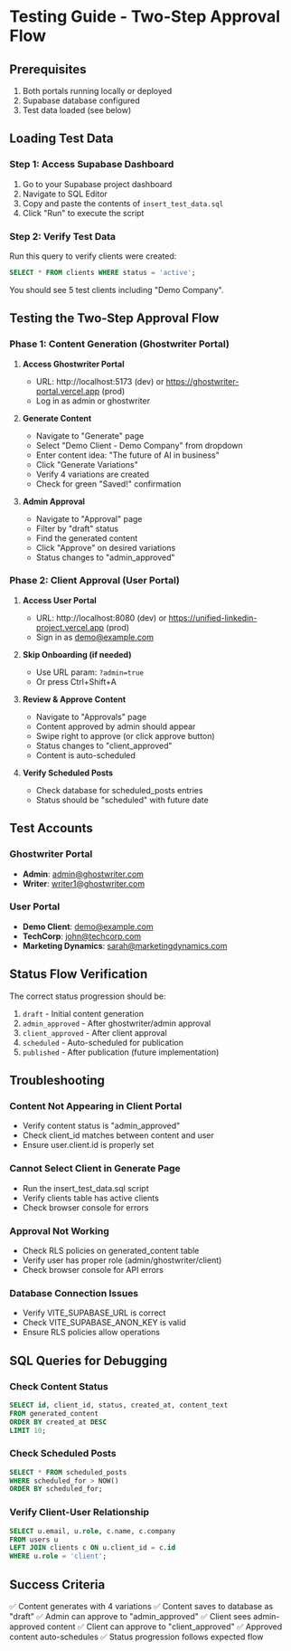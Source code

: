 # Testing Guide - Two-Step Approval Flow

## Prerequisites
1. Both portals running locally or deployed
2. Supabase database configured
3. Test data loaded (see below)

## Loading Test Data

### Step 1: Access Supabase Dashboard
1. Go to your Supabase project dashboard
2. Navigate to SQL Editor
3. Copy and paste the contents of `insert_test_data.sql`
4. Click "Run" to execute the script

### Step 2: Verify Test Data
Run this query to verify clients were created:
```sql
SELECT * FROM clients WHERE status = 'active';
```

You should see 5 test clients including "Demo Company".

## Testing the Two-Step Approval Flow

### Phase 1: Content Generation (Ghostwriter Portal)

1. **Access Ghostwriter Portal**
   - URL: http://localhost:5173 (dev) or https://ghostwriter-portal.vercel.app (prod)
   - Log in as admin or ghostwriter

2. **Generate Content**
   - Navigate to "Generate" page
   - Select "Demo Client - Demo Company" from dropdown
   - Enter content idea: "The future of AI in business"
   - Click "Generate Variations"
   - Verify 4 variations are created
   - Check for green "Saved!" confirmation

3. **Admin Approval**
   - Navigate to "Approval" page
   - Filter by "draft" status
   - Find the generated content
   - Click "Approve" on desired variations
   - Status changes to "admin_approved"

### Phase 2: Client Approval (User Portal)

1. **Access User Portal**
   - URL: http://localhost:8080 (dev) or https://unified-linkedin-project.vercel.app (prod)
   - Sign in as demo@example.com

2. **Skip Onboarding (if needed)**
   - Use URL param: `?admin=true`
   - Or press Ctrl+Shift+A

3. **Review & Approve Content**
   - Navigate to "Approvals" page
   - Content approved by admin should appear
   - Swipe right to approve (or click approve button)
   - Status changes to "client_approved"
   - Content is auto-scheduled

4. **Verify Scheduled Posts**
   - Check database for scheduled_posts entries
   - Status should be "scheduled" with future date

## Test Accounts

### Ghostwriter Portal
- **Admin**: admin@ghostwriter.com
- **Writer**: writer1@ghostwriter.com

### User Portal  
- **Demo Client**: demo@example.com
- **TechCorp**: john@techcorp.com
- **Marketing Dynamics**: sarah@marketingdynamics.com

## Status Flow Verification

The correct status progression should be:
1. `draft` - Initial content generation
2. `admin_approved` - After ghostwriter/admin approval
3. `client_approved` - After client approval
4. `scheduled` - Auto-scheduled for publication
5. `published` - After publication (future implementation)

## Troubleshooting

### Content Not Appearing in Client Portal
- Verify content status is "admin_approved"
- Check client_id matches between content and user
- Ensure user.client.id is properly set

### Cannot Select Client in Generate Page
- Run the insert_test_data.sql script
- Verify clients table has active clients
- Check browser console for errors

### Approval Not Working
- Check RLS policies on generated_content table
- Verify user has proper role (admin/ghostwriter/client)
- Check browser console for API errors

### Database Connection Issues
- Verify VITE_SUPABASE_URL is correct
- Check VITE_SUPABASE_ANON_KEY is valid
- Ensure RLS policies allow operations

## SQL Queries for Debugging

### Check Content Status
```sql
SELECT id, client_id, status, created_at, content_text 
FROM generated_content 
ORDER BY created_at DESC 
LIMIT 10;
```

### Check Scheduled Posts
```sql
SELECT * FROM scheduled_posts 
WHERE scheduled_for > NOW() 
ORDER BY scheduled_for;
```

### Verify Client-User Relationship
```sql
SELECT u.email, u.role, c.name, c.company 
FROM users u 
LEFT JOIN clients c ON u.client_id = c.id 
WHERE u.role = 'client';
```

## Success Criteria

✅ Content generates with 4 variations
✅ Content saves to database as "draft"
✅ Admin can approve to "admin_approved"
✅ Client sees admin-approved content
✅ Client can approve to "client_approved"
✅ Approved content auto-schedules
✅ Status progression follows expected flow